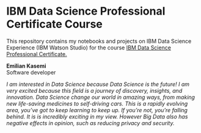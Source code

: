 </head>
<body>
    <h1>IBM Data Science Professional Certificate Course</h1>
    This repository contains my notebooks and projects on IBM Data Science Experience (IBM Watson Studio) for the course <a href="https://www.coursera.org/professional-certificates/ibm-data-science">IBM Data Science Professional Certificate.</a> <br>
    <p>
        <b>Emilian Kasemi</b> <br>
        Software developer <br>
    </p>

        
<i>I am interested in Data Science because Data Science is the future! I am very excited because this field 
is a journey of discovery, insights, and innovation. Data Science change our world in amazing ways, from making new life-saving 
medicines to self-driving cars. This is a rapidly evolving area, you’ve got to keep learning to keep up. If you’re not, you’re falling behind. It is is incredibly exciting in my view. However Big Data also has negative effects in opinion, such as reducing privacy and security.<i/> 
</body>
